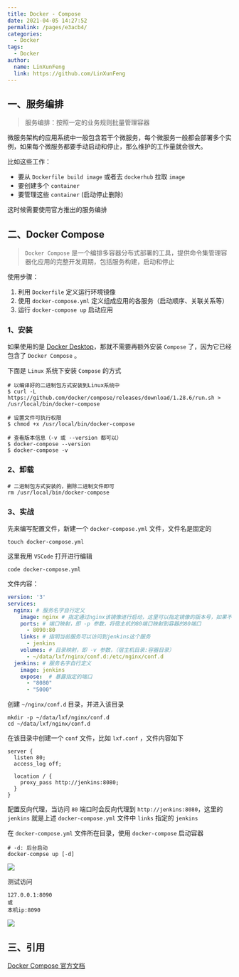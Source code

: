 ```yaml
---
title: Docker - Compose
date: 2021-04-05 14:27:52
permalink: /pages/e3acb4/
categories:
  - Docker
tags:
  - Docker
author: 
  name: LinXunFeng
  link: https://github.com/LinXunFeng
---
```


## 一、服务编排

> 服务编排：按照一定的业务规则批量管理容器

微服务架构的应用系统中一般包含若干个微服务，每个微服务一般都会部署多个实例，如果每个微服务都要手动启动和停止，那么维护的工作量就会很大。

比如这些工作：

- 要从 `Dockerfile build image` 或者去 `dockerhub` 拉取 `image` 
- 要创建多个 `container` 
- 要管理这些 `container` (启动停止删除)

这时候需要使用官方推出的服务编排



## 二、Docker Compose

> `Docker Compose` 是一个编排多容器分布式部署的工具，提供命令集管理容器化应用的完整开发周期，包括服务构建，启动和停止

使用步骤：

1. 利用 `Dockerfile` 定义运行环境镜像
2. 使用 `docker-compose.yml` 定义组成应用的各服务（启动顺序、关联关系等）
3. 运行 `docker-compose up` 启动应用



### 1、安装

如果使用的是 [Docker Desktop](https://www.docker.com/products/docker-desktop)，那就不需要再额外安装 `Compose` 了，因为它已经包含了 `Docker Compose` 。

下面是 `Linux` 系统下安装 `Compose` 的方式

```shell
# 以编译好的二进制包方式安装到Linux系统中
$ curl -L https://github.com/docker/compose/releases/download/1.28.6/run.sh > /usr/local/bin/docker-compose

# 设置文件可执行权限
$ chmod +x /usr/local/bin/docker-compose

# 查看版本信息（-v 或 --version 都可以）
$ docker-compose --version
$ docker-compose -v
```



### 2、卸载

```shell
# 二进制包方式安装的，删除二进制文件即可
rm /usr/local/bin/docker-compose
```



### 3、实战

先来编写配置文件，新建一个 `docker-compose.yml` 文件，文件名是固定的

```shell
touch docker-compose.yml
```

这里我用 `VSCode` 打开进行编辑

```shell
code docker-compose.yml
```

文件内容：

```yaml
version: '3'
services: 
  nginx: # 服务名字自行定义
    image: nginx # 指定通过nginx该镜像进行启动，这里可以指定镜像的版本号，如果不指定，默认为latest
    ports: # 端口映射，即 -p 参数，将宿主机的80端口映射到容器的80端口
      - 8090:80
    links: # 指明当前服务可以访问到jenkins这个服务
      - jenkins
    volumes: # 目录映射，即 -v 参数，（宿主机目录:容器目录）
      - ~/data/lxf/nginx/conf.d:/etc/nginx/conf.d
  jenkins: # 服务名字自行定义
    image: jenkins
    expose:  # 暴露指定的端口
      - "8080"
      - "5000"
```

创建 `~/nginx/conf.d` 目录，并进入该目录

```shell
mkdir -p ~/data/lxf/nginx/conf.d
cd ~/data/lxf/nginx/conf.d
```

在该目录中创建一个 `conf` 文件，比如 `lxf.conf` ，文件内容如下

```
server {
  listen 80;
  access_log off;
  
  location / {
    proxy_pass http://jenkins:8080;
  }
}
```

配置反向代理，当访问 `80` 端口时会反向代理到 `http://jenkins:8080`，这里的 `jenkins` 就是上述 `docker-compose.yml` 文件中 `links` 指定的 `jenkins` 



在 `docker-compose.yml` 文件所在目录，使用 `docker-compose` 启动容器

```shell
# -d: 后台启动
docker-compse up [-d]
```

![](https://cdn.jsdelivr.net/gh/FullStackAction/PicBed@resource20210320170901/image/20210405143327.png)

测试访问

```
127.0.0.1:8090
或
本机ip:8090
```

![](https://cdn.jsdelivr.net/gh/FullStackAction/PicBed@resource20210320170901/image/20210405143344.png)

## 三、引用

[Docker Compose 官方文档](https://docs.docker.com/compose/) 



